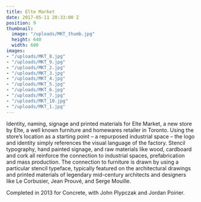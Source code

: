 ```yaml
---
title: Elte Market
date: 2017-05-11 20:33:00 Z
position: 9
thumbnail:
  image: "/uploads/MKT_thumb.jpg"
  height: 640
  width: 600
images:
- "/uploads/MKT_8.jpg"
- "/uploads/MKT_9.jpg"
- "/uploads/MKT_2.jpg"
- "/uploads/MKT_3.jpg"
- "/uploads/MKT_4.jpg"
- "/uploads/MKT_5.jpg"
- "/uploads/MKT_6.jpg"
- "/uploads/MKT_7.jpg"
- "/uploads/MKT_10.jpg"
- "/uploads/MKT_1.jpg"
---
```


Identity, naming, signage and printed materials for Elte Market, a new store by Elte, a well known furniture and homewares retailer in Toronto. Using the store’s location as a starting point – a repurposed industrial space – the logo and identity simply references the visual language of the factory. Stencil typography, hand painted signage, and raw materials like wood, cardboard and cork all reinforce the connection to industrial spaces, prefabrication and mass production. The connection to furniture is drawn by using a particular stencil typeface, typically featured on the architectural drawings and printed materials of legendary mid-century architects and designers like Le Corbusier, Jean Prouvé, and Serge Mouille.

Completed in 2013 for Concrete, with John Plypczak and Jordan Poirier.